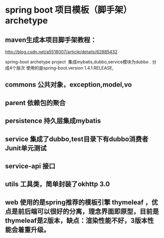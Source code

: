# spring boot 项目模板（脚手架）archetype
## maven生成本项目脚手架教程：
http://blog.csdn.net/a5518007/article/details/62885432

spring-boot archetype project
 集成mybatis,dubbo,service模块为dubbo .
  分成4个层次
  使用的是spring-boot.version 1.4.1.RELEASE,
 ## commons 公共对象，exception,model,vo
 ## parent 依赖包的聚合
 ## persistence 持久层集成mybatis
 ## service 集成了dubbo,test目录下有dubbo消费者 Junit单元测试
 ## service-api 接口
 ## utils 工具类，简单封装了okhttp 3.0
 ## web 使用的是spring推荐的模板引擎 thymeleaf ，优点是前后端可以很好的分离，理念界面即原型，目前是thymeleaf是2版本，缺点：渲染性能不好，3版本性能会着重升级。